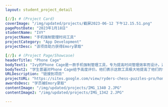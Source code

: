 ```yaml
---
layout: student_project_detail

[//]: # (Project Card)
coverImage: "/img/updated/projects/截屏2023-06-12 下午12.15.51.png"
pagePostDate: "2023年1月18日"
studentName: "IVY"
projectName: "手机强制管理时间工具"
projectCategory: "App Development"
projectDesc: "该项目助力获得Emory录取"

[//]: # (Project Page/Showcase)
headerTitle: "Phone Cage"
bodyText1: "Ivy的Phone Cage是一款手机强制管理工具，专为提高时间管理效率而设计。通过科学的算法，Phone Cage限制不必要的手机使用，将精力集中在高效学习和工作上。此工具凭借其创新性在科学竞赛中获奖，并助力Ivy成功获得Emory大学前20的录取。"
bodyText2: "学生普遍对Phone Cage给予高度评价。他们表示这款工具极大地提高了他们的学习效率和时间管理能力。Phone Cage通过限制分心的手机使用，使学生们能够专注于学习。不少学生还表示，使用这款工具后，他们在学习和生活中都变得更加有条理"
URLDescription: "链接到项目"
projectURL: "https://sites.google.com/view/ryders-chess-puzzles-pro/home"
awardsDesc: "学员被Emory录取"
contentImage: "/img/updated/projects/IMG_1340 2.JPG"
contentImage2: "/img/updated/projects/IMG_1342 2.JPG"

---
```

